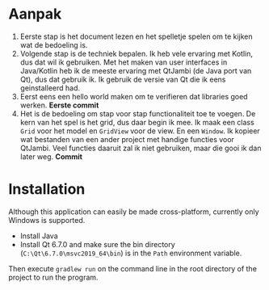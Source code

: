 
# Aanpak

1. Eerste stap is het document lezen en het spelletje spelen om te kijken 
   wat de bedoeling is.
1. Volgende stap is de techniek bepalen. Ik heb vele ervaring met Kotlin, dus dat wil ik gebruiken.
   Met het maken van user interfaces in Java/Kotlin heb ik de meeste ervaring met QtJambi (de Java port van Qt), dus dat gebruik ik.
   Ik gebruik de versie van Qt die ik eens geinstalleerd had.
1. Eerst eens een hello world maken om te verifieren dat libraries goed werken. **Eerste commit**
1. Het is de bedoeling om stap voor stap functionaliteit toe te voegen. De kern van het spel is het grid,
   dus daar begin ik mee. Ik maak een class `Grid` voor het model en `GridView` voor de view. En een `Window`.
   Ik kopieer wat bestanden van een ander project met handige functies voor QtJambi. Veel functies daaruit zal ik niet gebruiken,
   maar die gooi ik dan later weg. **Commit**


# Installation
Although this application can easily be made cross-platform, currently only Windows is supported.

- Install Java
- Install Qt 6.7.0 and make sure the bin directory (`C:\Qt\6.7.0\msvc2019_64\bin`) is in the `Path` environment variable.

Then execute `gradlew run` on the command line in the root directory of the project to run the program.
